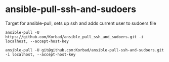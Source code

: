 # ansible-pull-ssh-and-sudoers
Target for ansible-pull, sets up ssh and adds current user to sudoers file

```
ansible-pull -U https://github.com/Korbad/ansible_pull_ssh_and_sudoers.git -i localhost, --accept-host-key
```

```
ansible-pull -U git@github.com:Korbad/ansible-pull-ssh-and-sudoers.git -i localhost, --accept-host-key
```
